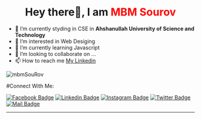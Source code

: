 <h1 align = "center"> Hey there👋, I am <b style="color:red">MBM Sourov </b></h1>

- 🌱 I’m currently styding in CSE in **Ahshanullah University of Science and Technology**
- 👀 I’m interested in Web Desiging
- 🌱 I’m currently learning Javascript
- 💞️ I’m looking to collaborate on ...
- 📫 How to reach me [My Linkedin](https://www.linkedin.com/in/mbm-sourov-042698170/)

<!---
mbmSouRov/mbmSouRov is a ✨ special ✨ repository because its `README.md` (this file) appears on your GitHub profile.
You can click the Preview link to take a look at your changes.
--->

 <div>
      <p align="left">
        <img
          src="https://komarev.com/ghpvc/?username=mbmSouRov&label=Profile%20views&color=0e75b6&style=flat"
          alt="mbmSouRov"
        />
      </p>
    </div>
    #Connect With Me:

[![Facebook Badge](https://img.shields.io/badge/Facebook-1877F2?style=for-the-badge&logo=facebook&logoColor=white)](https://www.facebook.com/sourov.khan.69/)
[![Linkedin Badge](https://img.shields.io/badge/LinkedIn-0077B5?style=for-the-badge&logo=linkedin&logoColor=white)](https://www.linkedin.com/in/mbm-sourov-042698170/) [![Instagram Badge](https://img.shields.io/badge/Instagram-E4405F?style=for-the-badge&logo=instagram&logoColor=white)](https://www.instagram.com/mbm_sourov/)
[![Twitter Badge](https://img.shields.io/badge/Twitter-1DA1F2?style=for-the-badge&logo=twitter&logoColor=white)](https://twitter.com/IAnnoying69)
[![Mail Badge](https://img.shields.io/badge/Gmail-D14836?style=for-the-badge&logo=gmail&logoColor=white)](mailto:mbmsourov@gmail.com)

---


